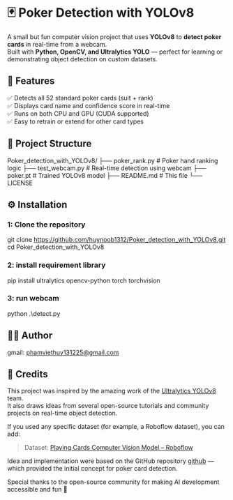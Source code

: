 # 🃏 Poker Detection with YOLOv8

A small but fun computer vision project that uses **YOLOv8** to **detect poker cards** in real-time from a webcam.  
Built with **Python, OpenCV, and Ultralytics YOLO** — perfect for learning or demonstrating object detection on custom datasets.

## 🚀 Features
✅ Detects all 52 standard poker cards (suit + rank)  
✅ Displays card name and confidence score in real-time  
✅ Runs on both CPU and GPU (CUDA supported)  
✅ Easy to retrain or extend for other card types

## 🧩 Project Structure
Poker_detection_with_YOLOv8/ 
├── poker_rank.py # Poker hand ranking logic
├── test_webcam.py # Real-time detection using webcam
├── poker.pt # Trained YOLOv8 model
├── README.md # This file
└── LICENSE

## ⚙️ Installation

### 1: Clone the repository
git clone https://github.com/huynoob1312/Poker_detection_with_YOLOv8.git
cd Poker_detection_with_YOLOv8

### 2: install requirement library
pip install ultralytics opencv-python torch torchvision

### 3: run webcam
python .\detect.py

## 👨‍💻 Author
gmail: phamviethuy131225@gmail.com

## 🙏 Credits
This project was inspired by the amazing work of the [Ultralytics YOLOv8](https://github.com/ultralytics/ultralytics) team.  
It also draws ideas from several open-source tutorials and community projects on real-time object detection.  

If you used any specific dataset (for example, a Roboflow dataset), you can add:
> Dataset: [Playing Cards Computer Vision Model – Roboflow](https://universe.roboflow.com/augmented-startups/playing-cards-ow27d)

Idea and implementation were based on the GitHub repository [github](https://github.com/TruongTanNghia/YOLOV8_Object-Detection) — which provided the initial concept for poker card detection.  

Special thanks to the open-source community for making AI development accessible and fun 🎴
